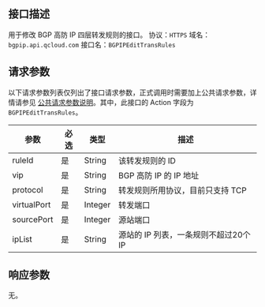 

## 接口描述
用于修改 BGP 高防 IP 四层转发规则的接口。
协议：`HTTPS`
域名：`bgpip.api.qcloud.com`
接口名：`BGPIPEditTransRules`

## 请求参数
以下请求参数列表仅列出了接口请求参数，正式调用时需要加上公共请求参数，详情请参见 [公共请求参数说明](https://cloud.tencent.com/document/product/1014/31224)。其中，此接口的 Action 字段为 `BGPIPEditTransRules`。

| 参数 | 必选 | 类型 | 描述 |
|---------|---------|---------|---------|
| ruleId | 是 | String | 该转发规则的 ID |
| vip | 是 | String | BGP 高防 IP 的 IP 地址 |
| protocol | 是 | String | 转发规则所用协议，目前只支持 TCP |
| virtualPort | 是 | Integer | 转发端口 |
| sourcePort | 是 | Integer | 源站端口 |
| ipList | 是 | String | 源站的 IP 列表，一条规则不超过20个 IP |

## 响应参数
无。
